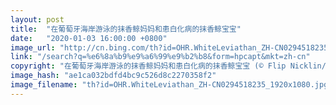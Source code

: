 ```yaml
---
layout: post
title:  "在葡萄牙海岸游泳的抹香鲸妈妈和患白化病的抹香鲸宝宝"
date:   "2020-01-03 16:00:00 +0800"
image_url: "http://cn.bing.com/th?id=OHR.WhiteLeviathan_ZH-CN0294518235_1920x1080.jpg&rf=LaDigue_1920x1080.jpg&pid=hp"
link: "/search?q=%e6%8a%b9%e9%a6%99%e9%b2%b8&form=hpcapt&mkt=zh-cn"
copyright: "在葡萄牙海岸游泳的抹香鲸妈妈和患白化病的抹香鲸宝宝 (© Flip Nicklin/Minden Pictures)"
image_hash: "ae1ca032bdfd4bc9c526d8c2270358f2"
image_filename: "th?id=OHR.WhiteLeviathan_ZH-CN0294518235_1920x1080.jpg&rf=LaDigue_1920x1080.jpg&pid=hp"
---
```

